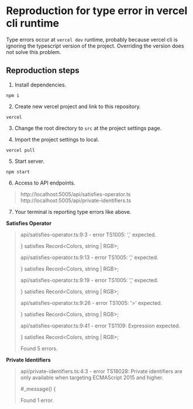# Reproduction for type error in vercel cli runtime
Type errors occur at `vercel dev` runtime, probably because vercel cli is ignoring the typescript version of the project.
Overriding the version does not solve this problem.
## Reproduction steps

1. Install dependencies.
```shell
npm i
```

2. Create new vercel project and link to this repository.
```schell
vercel
```

3. Change the root directory to `src` at the project settings page.

4. Import the project settings to local.
```shell
vercel pull
```

5. Start server.
```shell
npm start
```

6. Access to API endpoints.
> http://localhost:5005/api/satisfies-operator.ts
> http://localhost:5005/api/private-identifiers.ts

7. Your terminal is reporting type errors like above.

**Satisfies Operator**
> api/satisfies-operator.ts:9:3 - error TS1005: ',' expected.
>
> } satisfies Record<Colors, string | RGB>;
>
> api/satisfies-operator.ts:9:13 - error TS1005: ',' expected.
>
> } satisfies Record<Colors, string | RGB>;
>
> api/satisfies-operator.ts:9:19 - error TS1005: ',' expected.
>
> } satisfies Record<Colors, string | RGB>;
>
> api/satisfies-operator.ts:9:26 - error TS1005: '>' expected.
>
> } satisfies Record<Colors, string | RGB>;
>
> api/satisfies-operator.ts:9:41 - error TS1109: Expression expected.
>
> } satisfies Record<Colors, string | RGB>;
>
> Found 5 errors.

**Private Identifiers**

> api/private-identifiers.ts:4:3 - error TS18028: Private identifiers are only available when targeting ECMAScript 2015 and higher.
>
> #_message() {
>
> Found 1 error.